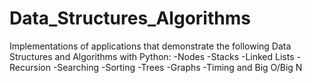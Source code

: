 # Data_Structures_Algorithms

Implementations of applications that demonstrate the following Data Structures and Algorithms with Python:
-Nodes
-Stacks
-Linked Lists
-Recursion
-Searching
-Sorting
-Trees
-Graphs
-Timing and Big O/Big N
